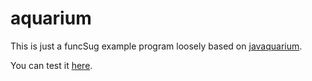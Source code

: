 # aquarium

This is just a funcSug example program loosely based on [javaquarium](https://zestedesavoir.com/forums/sujet/447/javaquarium/).

You can test it [here](https://cl4cnam.github.io/aquarium/aquarium.html).
